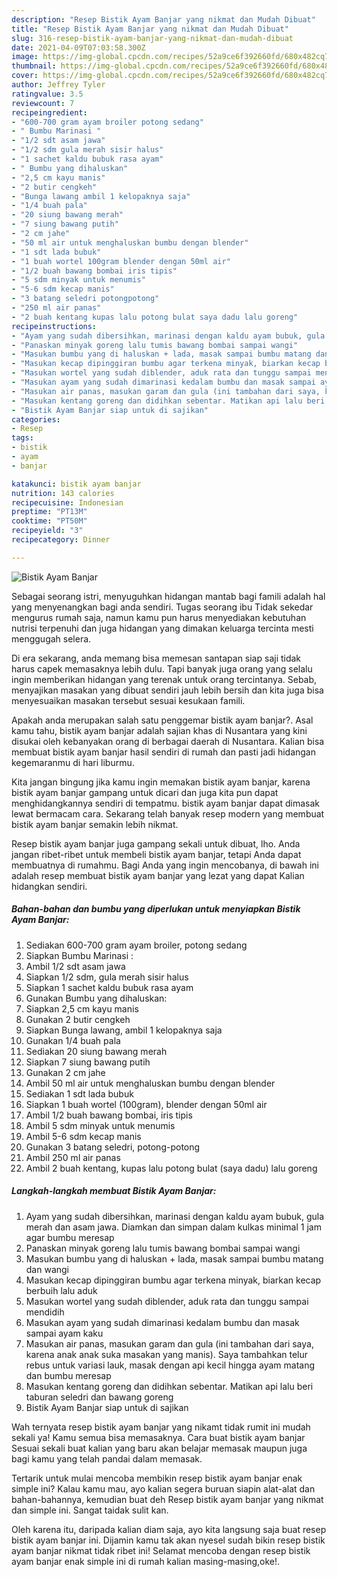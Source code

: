 ```yaml
---
description: "Resep Bistik Ayam Banjar yang nikmat dan Mudah Dibuat"
title: "Resep Bistik Ayam Banjar yang nikmat dan Mudah Dibuat"
slug: 316-resep-bistik-ayam-banjar-yang-nikmat-dan-mudah-dibuat
date: 2021-04-09T07:03:58.300Z
image: https://img-global.cpcdn.com/recipes/52a9ce6f392660fd/680x482cq70/bistik-ayam-banjar-foto-resep-utama.jpg
thumbnail: https://img-global.cpcdn.com/recipes/52a9ce6f392660fd/680x482cq70/bistik-ayam-banjar-foto-resep-utama.jpg
cover: https://img-global.cpcdn.com/recipes/52a9ce6f392660fd/680x482cq70/bistik-ayam-banjar-foto-resep-utama.jpg
author: Jeffrey Tyler
ratingvalue: 3.5
reviewcount: 7
recipeingredient:
- "600-700 gram ayam broiler potong sedang"
- " Bumbu Marinasi "
- "1/2 sdt asam jawa"
- "1/2 sdm gula merah sisir halus"
- "1 sachet kaldu bubuk rasa ayam"
- " Bumbu yang dihaluskan"
- "2,5 cm kayu manis"
- "2 butir cengkeh"
- "Bunga lawang ambil 1 kelopaknya saja"
- "1/4 buah pala"
- "20 siung bawang merah"
- "7 siung bawang putih"
- "2 cm jahe"
- "50 ml air untuk menghaluskan bumbu dengan blender"
- "1 sdt lada bubuk"
- "1 buah wortel 100gram blender dengan 50ml air"
- "1/2 buah bawang bombai iris tipis"
- "5 sdm minyak untuk menumis"
- "5-6 sdm kecap manis"
- "3 batang seledri potongpotong"
- "250 ml air panas"
- "2 buah kentang kupas lalu potong bulat saya dadu lalu goreng"
recipeinstructions:
- "Ayam yang sudah dibersihkan, marinasi dengan kaldu ayam bubuk, gula merah dan asam jawa. Diamkan dan simpan dalam kulkas minimal 1 jam agar bumbu meresap"
- "Panaskan minyak goreng lalu tumis bawang bombai sampai wangi"
- "Masukan bumbu yang di haluskan + lada, masak sampai bumbu matang dan wangi"
- "Masukan kecap dipinggiran bumbu agar terkena minyak, biarkan kecap berbuih lalu aduk"
- "Masukan wortel yang sudah diblender, aduk rata dan tunggu sampai mendidih"
- "Masukan ayam yang sudah dimarinasi kedalam bumbu dan masak sampai ayam kaku"
- "Masukan air panas, masukan garam dan gula (ini tambahan dari saya, karena anak anak suka masakan yang manis). Saya tambahkan telur rebus untuk variasi lauk, masak dengan api kecil hingga ayam matang dan bumbu meresap"
- "Masukan kentang goreng dan didihkan sebentar. Matikan api lalu beri taburan seledri dan bawang goreng"
- "Bistik Ayam Banjar siap untuk di sajikan"
categories:
- Resep
tags:
- bistik
- ayam
- banjar

katakunci: bistik ayam banjar 
nutrition: 143 calories
recipecuisine: Indonesian
preptime: "PT13M"
cooktime: "PT50M"
recipeyield: "3"
recipecategory: Dinner

---
```



![Bistik Ayam Banjar](https://img-global.cpcdn.com/recipes/52a9ce6f392660fd/680x482cq70/bistik-ayam-banjar-foto-resep-utama.jpg)

Sebagai seorang istri, menyuguhkan hidangan mantab bagi famili adalah hal yang menyenangkan bagi anda sendiri. Tugas seorang ibu Tidak sekedar mengurus rumah saja, namun kamu pun harus menyediakan kebutuhan nutrisi terpenuhi dan juga hidangan yang dimakan keluarga tercinta mesti menggugah selera.

Di era  sekarang, anda memang bisa memesan santapan siap saji tidak harus capek memasaknya lebih dulu. Tapi banyak juga orang yang selalu ingin memberikan hidangan yang terenak untuk orang tercintanya. Sebab, menyajikan masakan yang dibuat sendiri jauh lebih bersih dan kita juga bisa menyesuaikan masakan tersebut sesuai kesukaan famili. 



Apakah anda merupakan salah satu penggemar bistik ayam banjar?. Asal kamu tahu, bistik ayam banjar adalah sajian khas di Nusantara yang kini disukai oleh kebanyakan orang di berbagai daerah di Nusantara. Kalian bisa membuat bistik ayam banjar hasil sendiri di rumah dan pasti jadi hidangan kegemaranmu di hari liburmu.

Kita jangan bingung jika kamu ingin memakan bistik ayam banjar, karena bistik ayam banjar gampang untuk dicari dan juga kita pun dapat menghidangkannya sendiri di tempatmu. bistik ayam banjar dapat dimasak lewat bermacam cara. Sekarang telah banyak resep modern yang membuat bistik ayam banjar semakin lebih nikmat.

Resep bistik ayam banjar juga gampang sekali untuk dibuat, lho. Anda jangan ribet-ribet untuk membeli bistik ayam banjar, tetapi Anda dapat membuatnya di rumahmu. Bagi Anda yang ingin mencobanya, di bawah ini adalah resep membuat bistik ayam banjar yang lezat yang dapat Kalian hidangkan sendiri.

<!--inarticleads1-->

##### Bahan-bahan dan bumbu yang diperlukan untuk menyiapkan Bistik Ayam Banjar:

1. Sediakan 600-700 gram ayam broiler, potong sedang
1. Siapkan  Bumbu Marinasi :
1. Ambil 1/2 sdt asam jawa
1. Siapkan 1/2 sdm, gula merah sisir halus
1. Siapkan 1 sachet kaldu bubuk rasa ayam
1. Gunakan  Bumbu yang dihaluskan:
1. Siapkan 2,5 cm kayu manis
1. Gunakan 2 butir cengkeh
1. Siapkan Bunga lawang, ambil 1 kelopaknya saja
1. Gunakan 1/4 buah pala
1. Sediakan 20 siung bawang merah
1. Siapkan 7 siung bawang putih
1. Gunakan 2 cm jahe
1. Ambil 50 ml air untuk menghaluskan bumbu dengan blender
1. Sediakan 1 sdt lada bubuk
1. Siapkan 1 buah wortel (100gram), blender dengan 50ml air
1. Ambil 1/2 buah bawang bombai, iris tipis
1. Ambil 5 sdm minyak untuk menumis
1. Ambil 5-6 sdm kecap manis
1. Gunakan 3 batang seledri, potong-potong
1. Ambil 250 ml air panas
1. Ambil 2 buah kentang, kupas lalu potong bulat (saya dadu) lalu goreng




<!--inarticleads2-->

##### Langkah-langkah membuat Bistik Ayam Banjar:

1. Ayam yang sudah dibersihkan, marinasi dengan kaldu ayam bubuk, gula merah dan asam jawa. Diamkan dan simpan dalam kulkas minimal 1 jam agar bumbu meresap
1. Panaskan minyak goreng lalu tumis bawang bombai sampai wangi
1. Masukan bumbu yang di haluskan + lada, masak sampai bumbu matang dan wangi
1. Masukan kecap dipinggiran bumbu agar terkena minyak, biarkan kecap berbuih lalu aduk
1. Masukan wortel yang sudah diblender, aduk rata dan tunggu sampai mendidih
1. Masukan ayam yang sudah dimarinasi kedalam bumbu dan masak sampai ayam kaku
1. Masukan air panas, masukan garam dan gula (ini tambahan dari saya, karena anak anak suka masakan yang manis). Saya tambahkan telur rebus untuk variasi lauk, masak dengan api kecil hingga ayam matang dan bumbu meresap
1. Masukan kentang goreng dan didihkan sebentar. Matikan api lalu beri taburan seledri dan bawang goreng
1. Bistik Ayam Banjar siap untuk di sajikan




Wah ternyata resep bistik ayam banjar yang nikamt tidak rumit ini mudah sekali ya! Kamu semua bisa memasaknya. Cara buat bistik ayam banjar Sesuai sekali buat kalian yang baru akan belajar memasak maupun juga bagi kamu yang telah pandai dalam memasak.

Tertarik untuk mulai mencoba membikin resep bistik ayam banjar enak simple ini? Kalau kamu mau, ayo kalian segera buruan siapin alat-alat dan bahan-bahannya, kemudian buat deh Resep bistik ayam banjar yang nikmat dan simple ini. Sangat taidak sulit kan. 

Oleh karena itu, daripada kalian diam saja, ayo kita langsung saja buat resep bistik ayam banjar ini. Dijamin kamu tak akan nyesel sudah bikin resep bistik ayam banjar nikmat tidak ribet ini! Selamat mencoba dengan resep bistik ayam banjar enak simple ini di rumah kalian masing-masing,oke!.

